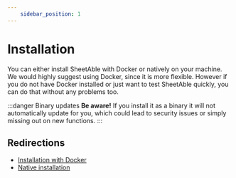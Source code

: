 ```yaml
---
	sidebar_position: 1
---
```

# Installation
You can either install SheetAble with Docker or natively on your machine. We would highly suggest using Docker, since it is more flexible. However if you do not have Docker installed or just want to test SheetAble quickly, you can do that without any problems too.

:::danger Binary updates
**Be aware!** If you install it as a binary it will not automatically update for you, which could lead to security issues or simply missing out on new functions.
:::
## Redirections
- [Installation with Docker](/docs/Installation/installation-docker)
- [Native installation](/docs/Installation/native-installation.md)